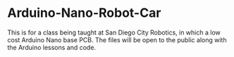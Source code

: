 # Arduino-Nano-Robot-Car
This is for a class being taught at San Diego City Robotics, in which a low cost Arduino Nano base PCB. The files will be open to the public along with the Arduino lessons and code.
